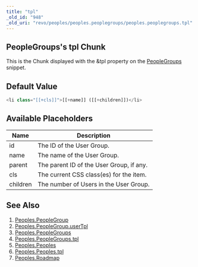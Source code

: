 ```yaml
---
title: "tpl"
_old_id: "948"
_old_uri: "revo/peoples/peoples.peoplegroups/peoples.peoplegroups.tpl"
---
```


## PeopleGroups's tpl Chunk

This is the Chunk displayed with the &tpl property on the [PeopleGroups](/extras/peoples/peoples.peoplegroups "Peoples.PeopleGroups") snippet.

## Default Value

``` php 
<li class="[[+cls]]">[[+name]] ([[+children]])</li>
```

## Available Placeholders

| Name     | Description                              |
| -------- | ---------------------------------------- |
| id       | The ID of the User Group.                |
| name     | The name of the User Group.              |
| parent   | The parent ID of the User Group, if any. |
| cls      | The current CSS class(es) for the item.  |
| children | The number of Users in the User Group.   |

## See Also

1. [Peoples.PeopleGroup](/extras/peoples/peoples.peoplegroup)
  1. [Peoples.PeopleGroup.userTpl](/extras/peoples/peoples.peoplegroup/peoples.peoplegroup.usertpl)
2. [Peoples.PeopleGroups](/extras/peoples/peoples.peoplegroups)
  1. [Peoples.PeopleGroups.tpl](/extras/peoples/peoples.peoplegroups/peoples.peoplegroups.tpl)
3. [Peoples.Peoples](/extras/peoples/peoples.peoples)
  1. [Peoples.Peoples.tpl](/extras/peoples/peoples.peoples/peoples.peoples.tpl)
4. [Peoples.Roadmap](/extras/peoples/peoples.roadmap)